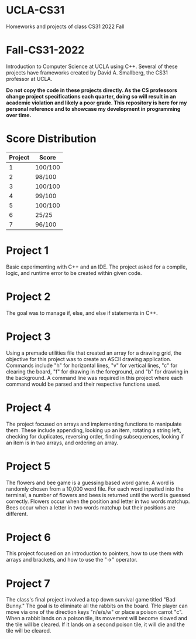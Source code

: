 # UCLA-CS31
Homeworks and projects of class CS31 2022 Fall
# Fall-CS31-2022
Introduction to Computer Science at UCLA using C++. Several of these projects have frameworks created by David A. Smallberg, the CS31 professor at UCLA.


**Do not copy the code in these projects directly. As the CS professors change project specifications each quarter, doing so will result in an academic violation and likely a poor grade. This repository is here for my personal reference and to showcase my development in programming over time.**

# Score Distribution

| Project  | Score |
| ------------- | ------------- |
| 1  | 100/100  |
| 2  | 98/100  |
| 3  | 100/100  |
| 4  | 99/100  |
| 5  | 100/100  |
| 6  | 25/25  |
| 7  | 96/100  |

# Project 1
Basic experimenting with C++ and an IDE. The project asked for a compile, logic, and runtime error to be created within given code.

# Project 2
The goal was to manage if, else, and else if statements in C++.

# Project 3
Using a premade utilities file that created an array for a drawing grid, the objective for this project was to create an ASCII drawing application. Commands include "h" for horizontal lines, "v" for vertical lines, "c" for clearing the board, "f" for drawing in the foreground, and "b" for drawing in the background. A command line was required in this project where each command would be parsed and their respective functions used.

# Project 4
The project focused on arrays and implementing functions to manipulate them. These include appending, looking up an item, rotating a string left, checking for duplicates, reversing order, finding subsequences, looking if an item is in two arrays, and ordering an array.

# Project 5
The flowers and bee game is a guessing based word game. A word is randomly chosen from a 10,000 word file. For each word inputted into the terminal, a number of flowers and bees is returned until the word is guessed correctly. Flowers occur when the position and letter in two words matchup. Bees occur when a letter in two words matchup but their positions are different.

# Project 6
This project focused on an introduction to pointers, how to use them with arrays and brackets, and how to use the "->" operator.

# Project 7
The class's final project involved a top down survival game titled "Bad Bunny." The goal is to eliminate all the rabbits on the board. THe player can move via one of the direction keys "n/e/s/w" or place a poison carrot "c". When a rabbit lands on a poison tile, its movement will become slowed and the tile will be cleared. If it lands on a second poison tile, it will die and the tile will be cleared.
